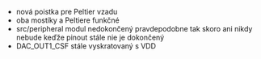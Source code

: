 - nová poistka pre Peltier vzadu
- oba mostíky a Peltiere funkčné
- src/peripheral modul nedokončený pravdepodobne tak skoro ani nikdy nebude keďže pinout stále nie je dokončený
- DAC_OUT1_CSF stále vyskratovaný s VDD